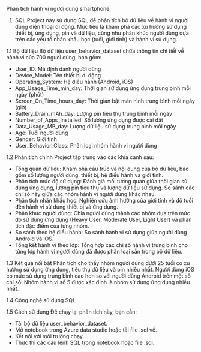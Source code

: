 Phân tích hành vi người dùng smartphone
1. SQL
Project này sử dụng SQL để phân tích bộ dữ liệu về hành vi người dùng điện thoại di động. Mục tiêu là khám phá các xu hướng sử dụng thiết bị, ứng dụng, pin và dữ liệu, cũng như phân khúc người dùng dựa trên các yếu tố nhân khẩu học (tuổi, giới tính) và hành vi sử dụng.

1.1 Bộ dữ liệu
Bộ dữ liệu user_behavior_dataset chứa thông tin chi tiết về hành vi của 700 người dùng, bao gồm:
- User_ID: Mã định danh người dùng
- Device_Model: Tên thiết bị di động
- Operating_System: Hệ điều hành (Android, iOS)
- App_Usage_Time_min_day: Thời gian sử dụng ứng dụng trung bình mỗi ngày (phút)
- Screen_On_Time_hours_day: Thời gian bật màn hình trung bình mỗi ngày (giờ)
- Battery_Drain_mAh_day: Lượng pin tiêu thụ trung bình mỗi ngày
- Number_of_Apps_Installed: Số lượng ứng dụng được cài đặt
- Data_Usage_MB_day: Lượng dữ liệu sử dụng trung bình mỗi ngày
- Age: Tuổi người dùng
- Gender: Giới tính
- User_Behavior_Class: Phân loại nhóm hành vi người dùng

1.2 Phân tích chính
Project tập trung vào các khía cạnh sau:
- Tổng quan dữ liệu: Khám phá cấu trúc và nội dung của bộ dữ liệu, bao gồm số lượng người dùng, thiết bị, hệ điều hành và giới tính.
- Phân tích mức độ sử dụng: Đánh giá mối tương quan giữa thời gian sử dụng ứng dụng, lượng pin tiêu thụ và lượng dữ liệu sử dụng. So sánh các chỉ số này giữa các nhóm hành vi người dùng khác nhau.
- Phân tích nhân khẩu học: Nghiên cứu ảnh hưởng của giới tính và độ tuổi đến hành vi sử dụng thiết bị và ứng dụng.
- Phân khúc người dùng: Chia người dùng thành các nhóm dựa trên mức độ sử dụng ứng dụng (Heavy User, Moderate User, Light User) và phân tích đặc điểm của từng nhóm.
- So sánh theo hệ điều hành: So sánh hành vi sử dụng giữa người dùng Android và iOS.
- Tổng kết hành vi theo lớp: Tổng hợp các chỉ số hành vi trung bình cho từng lớp hành vi người dùng đã được phân loại sẵn trong bộ dữ liệu.

1.3 Kết quả nổi bật
Phân tích cho thấy nhóm người dùng dưới 25 tuổi có xu hướng sử dụng ứng dụng, tiêu thụ dữ liệu và pin nhiều nhất.
Người dùng iOS có mức sử dụng trung bình cao hơn so với người dùng Android trên một số chỉ số.
Nhóm hành vi số 5 được xác định là nhóm sử dụng ứng dụng nhiều nhất.

1.4 Công nghệ sử dụng
SQL 

1.5 Cách sử dụng
Để chạy lại phân tích này, bạn cần:
- Tải bộ dữ liệu user_behavior_dataset.
- Mở notebook trong Azure data studio hoặc tải file .sql về.
- Kết nối với môi trường chạy.
- Thực thi các câu lệnh SQL trong notebook hoặc file .sql.

